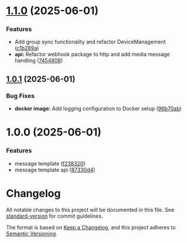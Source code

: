 # [1.1.0](https://github.com/fransfilastap/kontak/compare/v1.0.1...v1.1.0) (2025-06-01)


### Features

* Add group sync functionality and refactor DeviceManagement ([c1b289a](https://github.com/fransfilastap/kontak/commit/c1b289a511c8e313c5d0a87513a0f63d762988d8))
* **api:** Refactor webhook package to http and add media message handling ([7454808](https://github.com/fransfilastap/kontak/commit/7454808c167f8132c96212e2f0e9f1f76dddc399))

## [1.0.1](https://github.com/fransfilastap/kontak/compare/v1.0.0...v1.0.1) (2025-06-01)


### Bug Fixes

* **docker image:** Add logging configuration to Docker setup ([96b70ab](https://github.com/fransfilastap/kontak/commit/96b70ab33a0325bc01f525dc2213eb99f06cd5ea))

# 1.0.0 (2025-06-01)


### Features

* message template ([f238320](https://github.com/fransfilastap/kontak/commit/f2383200a2a6a17b706208e2b551e01de407e09a))
* message template api ([87330d4](https://github.com/fransfilastap/kontak/commit/87330d4ca5986b3c4d53055dbbd3fa1ed6c56075))

# Changelog

All notable changes to this project will be documented in this file. See [standard-version](https://github.com/conventional-changelog/standard-version) for commit guidelines.

The format is based on [Keep a Changelog](https://keepachangelog.com/en/1.0.0/),
and this project adheres to [Semantic Versioning](https://semver.org/spec/v2.0.0.html).
